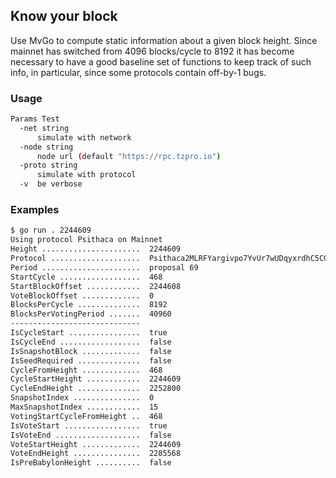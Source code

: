 ## Know your block

Use MvGo to compute static information about a given block height. Since mainnet has switched from 4096 blocks/cycle to 8192 it has become necessary to have a good baseline set of functions to keep track of such info, in particular, since some protocols contain off-by-1 bugs.

### Usage

```sh
Params Test
  -net string
      simulate with network
  -node string
      node url (default "https://rpc.tzpro.io")
  -proto string
      simulate with protocol
  -v  be verbose
  ```

### Examples

```sh
$ go run . 2244609
Using protocol Psithaca on Mainnet
Height ......................  2244609
Protocol ....................  Psithaca2MLRFYargivpo7YvUr7wUDqyxrdhC5CQq78mRvimz6A
Period ......................  proposal 69
StartCycle ..................  468
StartBlockOffset ............  2244608
VoteBlockOffset .............  0
BlocksPerCycle ..............  8192
BlocksPerVotingPeriod .......  40960
-----------------------------
IsCycleStart ................  true
IsCycleEnd ..................  false
IsSnapshotBlock .............  false
IsSeedRequired ..............  false
CycleFromHeight .............  468
CycleStartHeight ............  2244609
CycleEndHeight ..............  2252800
SnapshotIndex ...............  0
MaxSnapshotIndex ............  15
VotingStartCycleFromHeight ..  468
IsVoteStart .................  true
IsVoteEnd ...................  false
VoteStartHeight .............  2244609
VoteEndHeight ...............  2285568
IsPreBabylonHeight ..........  false
```

